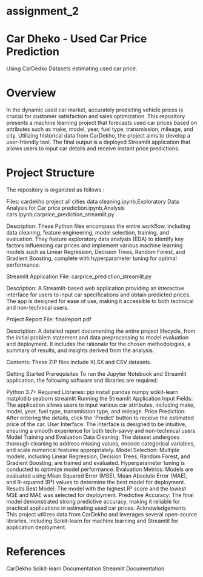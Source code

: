 # assignment_2
# Car Dheko - Used Car Price Prediction
Using CarDedko Datasets estimating used car price.

# Overview
In the dynamic used car market, accurately predicting vehicle prices is crucial for customer satisfaction and sales optimization. This repository presents a machine learning project that forecasts used car prices based on attributes such as make, model, year, fuel type, transmission, mileage, and city. Utilizing historical data from CarDekho, the project aims to develop a user-friendly tool. The final output is a deployed Streamlit application that allows users to input car details and receive instant price predictions.

# Project Structure

The repository is organized as follows :

Files: cardekho project all cities data cleaning.ipynb,Exploratory Data Analysis for Car price prediction.ipynb,Analysis cars.ipynb,carprice_prediction_streamlit.py

Description: These Python files encompass the entire workflow, including data cleaning, feature engineering, model selection, training, and evaluation. They feature exploratory data analysis (EDA) to identify key factors influencing car prices and implement various machine learning models such as Linear Regression, Decision Trees, Random Forest, and Gradient Boosting, complete with hyperparameter tuning for optimal performance.

Streamlit Application File: carprice_prediction_streamlit.py

Description: A Streamlit-based web application providing an interactive interface for users to input car specifications and obtain predicted prices. The app is designed for ease of use, making it accessible to both technical and non-technical users.

Project Report File: finalreport.pdf

Description: A detailed report documenting the entire project lifecycle, from the initial problem statement and data preprocessing to model evaluation and deployment. It includes the rationale for the chosen methodologies, a summary of results, and insights derived from the analysis.

Contents: These ZIP files include XLSX and CSV datasets.

Getting Started
Prerequisites
To run the Jupyter Notebook and Streamlit application, the following software and libraries are required:

Python 3.7+
Required Libraries:
pip install pandas numpy scikit-learn matplotlib seaborn streamlit
Running the Streamlit Application
Input Fields: The application allows users to input various car attributes, including make, model, year, fuel type, transmission type, and mileage.
Price Prediction: After entering the details, click the 'Predict' button to receive the estimated price of the car.
User Interface: The interface is designed to be intuitive, ensuring a smooth experience for both tech-savvy and non-technical users.
Model Training and Evaluation
Data Cleaning: The dataset undergoes thorough cleaning to address missing values, encode categorical variables, and scale numerical features appropriately.
Model Selection: Multiple models, including Linear Regression, Decision Trees, Random Forest, and Gradient Boosting, are trained and evaluated. Hyperparameter tuning is conducted to optimize model performance.
Evaluation Metrics: Models are evaluated using Mean Squared Error (MSE), Mean Absolute Error (MAE), and R-squared (R²) values to determine the best model for deployment.
Results
Best Model: The model with the highest R² score and the lowest MSE and MAE was selected for deployment.
Predictive Accuracy: The final model demonstrated strong predictive accuracy, making it reliable for practical applications in estimating used car prices.
Acknowledgements
This project utilizes data from CarDekho and leverages several open-source libraries, including Scikit-learn for machine learning and Streamlit for application deployment.

# References
CarDekho
Scikit-learn Documentation
Streamlit Documentation
